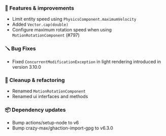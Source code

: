 ### 🚀 Features & improvements

- Limit entity speed using `PhysicsComponent.maximumVelocity`
- Added `Vector.cap(double)`
- Configure maximum rotation speed when using `MotionRotationComponent` (#797)

### 🪛 Bug Fixes

- Fixed `ConcurrentModificationException` in light rendering introduced in version 3.10.0

### 🧽 Cleanup & refactoring

- Renamed `MotionRotationComponent`
- Renamed ui interfaces and methods

### 📦 Dependency updates

- Bump actions/setup-node to v6
- Bump crazy-max/ghaction-import-gpg to v6.3.0